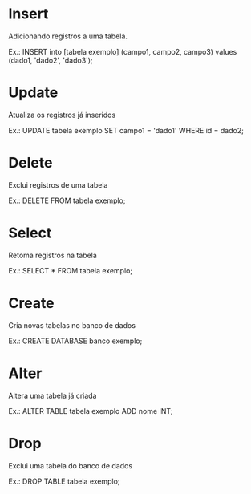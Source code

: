 # Insert

Adicionando registros a uma tabela.

Ex.: INSERT into [tabela exemplo] (campo1, campo2, campo3) values (dado1, 'dado2', 'dado3');

# Update

Atualiza os registros já inseridos

Ex.: UPDATE tabela exemplo SET campo1 = 'dado1' WHERE id = dado2;

# Delete

Exclui registros de uma tabela

Ex.: DELETE FROM tabela exemplo;

# Select

Retoma registros na tabela

Ex.: SELECT * FROM tabela exemplo;

# Create

Cria novas tabelas no banco de dados

Ex.: CREATE DATABASE banco exemplo;

# Alter

Altera uma tabela já criada

Ex.: ALTER TABLE tabela exemplo ADD nome INT;

# Drop

Exclui uma tabela do banco de dados

Ex.:  DROP TABLE tabela exemplo;


